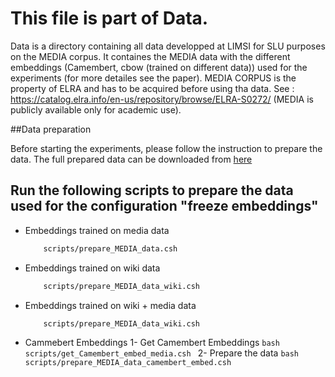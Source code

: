 #
# This file is part of Data.

Data is a directory containing all data developped at LIMSI for SLU purposes on the MEDIA corpus. 
It containes the MEDIA data with the different embeddings (Camembert, cbow (trained on different data)) used for the experiments (for more detailes see the paper).
MEDIA CORPUS is the property of ELRA and has to be acquired before using tha data. See : https://catalog.elra.info/en-us/repository/browse/ELRA-S0272/ (MEDIA is publicly available only for academic use).


##Data preparation 

Before starting the experiments, please follow the instruction to prepare the data. 
The full prepared data can be downloaded from [here](https://perso.limsi.fr/ghannay/Data.zip) 

## Run the following scripts to prepare the data used for the configuration "freeze embeddings"
- Embeddings trained on media data
	```bash
		scripts/prepare_MEDIA_data.csh 
	```
- Embeddings trained on wiki data
	```bash
		scripts/prepare_MEDIA_data_wiki.csh 
	```
- Embeddings trained on wiki + media data
	```bash
		scripts/prepare_MEDIA_data_wiki.csh 
	```
- Cammebert Embeddings 
	1- Get Camembert Embeddings 
		```bash
		scripts/get_Camembert_embed_media.csh
		```
	2- Prepare the data 
		```bash
			scripts/prepare_MEDIA_data_camembert_embed.csh
		```

